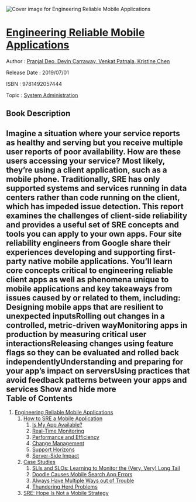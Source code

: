 ![Cover image for Engineering Reliable Mobile Applications](https://imgdetail.ebookreading.net/cover/cover/20200215/EB9781492057444.jpg)

[Engineering Reliable Mobile Applications](https://ebookreading.net/view/book/Engineering+Reliable+Mobile+Applications-EB9781492057444_1.html "Engineering Reliable Mobile Applications")
====================================================================================================================

Author : [Pranjal Deo](https://ebookreading.net/search/author/Pranjal+Deo),[ Devin Carraway](https://ebookreading.net/search/author/+Devin+Carraway),[ Venkat Patnala](https://ebookreading.net/search/author/+Venkat+Patnala),[ Kristine Chen](https://ebookreading.net/search/author/+Kristine+Chen)

Release Date : 2019/07/01

ISBN : 9781492057444

Topic : [System Administration](https://ebookreading.net/search/category/system-administration)

Book Description
-----------------

 Imagine a situation where your service reports as healthy and serving but you receive multiple user reports of poor availability. How are these users accessing your service? Most likely, they’re using a client application, such as a mobile phone. Traditionally, SRE has only supported systems and services running in data centers rather than code running on the client, which has impeded issue detection.
This report examines the challenges of client-side reliability and provides a useful set of SRE concepts and tools you can apply to your own apps. Four site reliability engineers from Google share their experiences developing and supporting first-party native mobile applications. You’ll learn core concepts critical to engineering reliable client apps as well as phenomena unique to mobile applications and key takeaways from issues caused by or related to them, including:
Designing mobile apps that are resilient to unexpected inputsRolling out changes in a controlled, metric-driven wayMonitoring apps in production by measuring critical user interactionsReleasing changes using feature flags so they can be evaluated and rolled back independentlyUnderstanding and preparing for your app’s impact on serversUsing practices that avoid feedback patterns between your apps and services        Show and hide more                
Table of Contents
-----------------

1. [Engineering Reliable Mobile Applications](https://ebookreading.net/view/book/Engineering+Reliable+Mobile+Applications-EB9781492057444_4.html#idm45145966658152)
    1. [How to SRE a Mobile Application](https://ebookreading.net/view/book/Engineering+Reliable+Mobile+Applications-EB9781492057444_4.html#how_to_sre_a_mobile)
        1. [Is My App Available?](https://ebookreading.net/view/book/Engineering+Reliable+Mobile+Applications-EB9781492057444_4.html#is_my_app_available)
        1. [Real-Time Monitoring](https://ebookreading.net/view/book/Engineering+Reliable+Mobile+Applications-EB9781492057444_4.html#real_time_monitorin)
        1. [Performance and Efficiency](https://ebookreading.net/view/book/Engineering+Reliable+Mobile+Applications-EB9781492057444_4.html#performance_and_eff)
        1. [Change Management](https://ebookreading.net/view/book/Engineering+Reliable+Mobile+Applications-EB9781492057444_4.html#change_management)
        1. [Support Horizons](https://ebookreading.net/view/book/Engineering+Reliable+Mobile+Applications-EB9781492057444_4.html#support_horizons)
        1. [Server-Side Impact](https://ebookreading.net/view/book/Engineering+Reliable+Mobile+Applications-EB9781492057444_4.html#server_side_impact)
    1. [Case Studies](https://ebookreading.net/view/book/Engineering+Reliable+Mobile+Applications-EB9781492057444_4.html#case_studies)
        1. [SLIs and SLOs: Learning to Monitor the (Very, Very) Long Tail](https://ebookreading.net/view/book/Engineering+Reliable+Mobile+Applications-EB9781492057444_4.html#slis_and_slos_learn)
        1. [Doodle Causes Mobile Search App Errors](https://ebookreading.net/view/book/Engineering+Reliable+Mobile+Applications-EB9781492057444_4.html#doodle_causes_googl)
        1. [Always Have Multiple Ways out of Trouble](https://ebookreading.net/view/book/Engineering+Reliable+Mobile+Applications-EB9781492057444_4.html#configuration_chang)
        1. [Thundering Herd Problems](https://ebookreading.net/view/book/Engineering+Reliable+Mobile+Applications-EB9781492057444_4.html#thundering_herd_pro)
    1. [SRE: Hope Is Not a Mobile Strategy](https://ebookreading.net/view/book/Engineering+Reliable+Mobile+Applications-EB9781492057444_4.html#sre_hope_is_not_a_m)
